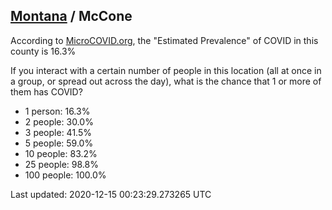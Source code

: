 
## [Montana](/united-states/montana) / McCone

According to [MicroCOVID.org](http://microcovid.org),
the "Estimated Prevalence" of COVID in this county is 16.3%

If you interact with a certain number of people in this location
(all at once in a group, or spread out across the day), what is the chance that
1 or more of them has COVID?

- 1 person: 16.3%
- 2 people: 30.0%
- 3 people: 41.5%
- 5 people: 59.0%
- 10 people: 83.2%
- 25 people: 98.8%
- 100 people: 100.0%

Last updated: 2020-12-15 00:23:29.273265 UTC
